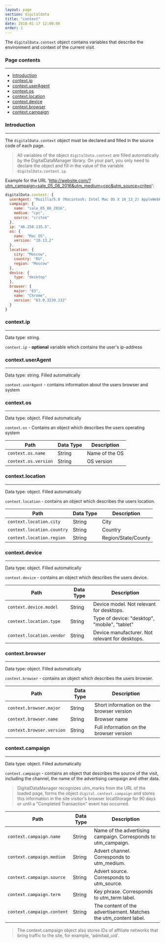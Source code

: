 ```yaml
---
layout: page
section: digitaldata
title: "context"
date: 2018-01-17 12:00:00
order: 1
---
```


The `digitalData.context` object contains variables that describe the environment and context of the current visit.

### Page contents
------
<ul class="page-navigation">
  <li><a href="#0">Introduction</a></li>
  <li><a href="#1">context.ip</a></li>
  <li><a href="#2">context.userAgent</a></li>
  <li><a href="#3">context.os</a></li>
  <li><a href="#4">context.location</a></li>
  <li><a href="#5">context.device</a></li>
  <li><a href="#6">context.browser</a></li>
  <li><a href="#7">context.campaign</a></li>
</ul>

### <a name="0"></a>Introduction
------
The `digitalData.context` object must be declared and filled in the source code of each page.

>All variables of the object `digitalData.context` are filled automatically by the DigitalDataManager library. On your part, you only need to declare the object and fill in the value of the variable `digitalData.context.ip`.

Example for the URL 'http://website.com/?utm_campaign=sale_05_06_2016&utm_medium=cpc&utm_source=criteo':
```javascript
digitalData.context: {
  userAgent: "Mozilla/5.0 (Macintosh; Intel Mac OS X 10_13_2) AppleWebKit/537.36 (KHTML, like Gecko) Chrome/63.0.3239.132 Safari/537.36",
  campaign: {
    name: "sale_05_06_2016",
    medium: "cpc",
    source: "criteo"
  },
  ip: "46.250.135.5",
  os: {
    name: "Mac OS",
    version: "10.13.2"
  },
  location: {
    city: "Moscow",
    country: "RU",
    region: "Moscow"
  },
  device: {
    type: "desktop"
  },
  browser: {
    major: "63",
    name: "Chrome",
    version: "63.0.3239.132"
  }
}
```

### <a name="1"></a>context.ip
------
Data type: string.

`context.ip` - **optional** variable which contains the user's ip-address

### <a name="2"></a>context.userAgent
------
Data type: string. Filled automatically

`context.userAgent` - contains information about the users browser and system

### <a name="3"></a>context.os
------
Data type: object. Filled automatically

`context.os` - Contains an object which describes the users operating system

Path|Data Type|Description
---|---|---
`context.os.name`|String|Name of the OS
`context.os.version`|String|OS version

### <a name="4"></a>context.location
------
Data type: object. Filled automatically

`context.location` - contains an object which describes the users location.

Path|Data Type|Description
---|---|---
`context.location.city`|String|City
`context.location.country`|String|Country
`context.location.region`|String|Region/State/County

### <a name="5"></a>context.device
------
Data type: object. Filled automatically

`context.device` - contains an object which describes the users device.

Path|Data Type|Description
---|---|---
`context.device.model`|String|Device model. Not relevant for desktops.
`context.location.type`|String|Type of device: "desktop", "mobile", "tablet"
`context.location.vendor`|String|Device manufacturer. Not relevant for desktops.

### <a name="6"></a>context.browser
------
Data type: object. Filled automatically

`context.browser` - contains an object which describes the users browser.

Path|Data Type|Description
---|---|---
`context.browser.major`|String|Short information on the browser version
`context.browser.name`|String|Browser name
`context.browser.version`|String|Full information on the browser version

### <a name="7"></a>context.campaign
------
Data type: object. Filled automatically

`context.campaign` - contains an object that describes the source of the visit, including the channel, the name of the advertising campaign and other data.

>DigitalDataManager recognizes utm_marks from the URL of the loaded page, forms the object `digital.context.campaign` and stores this information in the site visitor's browser localStorage for 90 days or until a "Completed Transaction" event has occurred.

Path|Data Type|Description
---|---|---
`context.campaign.name`|String|Name of the advertising campaign. Corresponds to utm_campaign.
`context.campaign.medium`|String|Advert channel. Corresponds to utm_medium.
`context.campaign.source`|String|Advert source. Corresponds to utm_source.
`context.campaign.term`|String|Key phrase. Corresponds to utm_term label.
`context.campaign.content`|String|The content of the advertisement. Matches the utm_content label.

>The context.campaign object also stores IDs of affiliate networks that bring traffic to the site, for example, 'admitad_uid'.